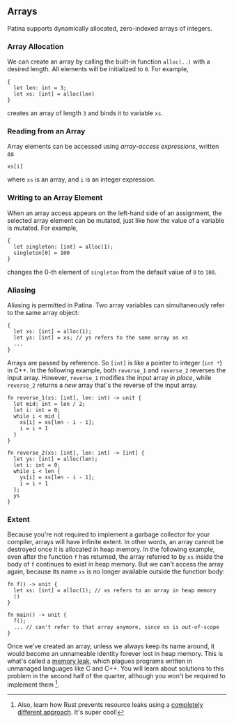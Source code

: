 ## Arrays


Patina supports dynamically allocated, zero-indexed arrays of integers.



### Array Allocation

We can create an array by calling the built-in function `alloc(..)` with a desired length. All elements will be initialized to `0`. For example,
```rust,no_run,noplayground
{
  let len: int = 3;
  let xs: [int] = alloc(len)
}
```
creates an array of length `3` and binds it to variable `xs`.



### Reading from an Array

Array elements can be accessed using _array-access expressions_, written as
```rust,no_run,noplayground
xs[i]
```
where `xs` is an array, and `i` is an integer expression.



### Writing to an Array Element

When an array access appears on the left-hand side of an assignment, the selected array element can be mutated, just like how the value of a variable is mutated. For example,
```rust,no_run,noplayground
{
  let singleton: [int] = alloc(1);
  singleton[0] = 100
}
```
changes the 0-th element of `singleton` from the default value of `0` to `100`.



### Aliasing

Aliasing is permitted in Patina. Two array variables can simultaneously refer to the same array object:
```rust,no_run,noplayground
{
  let xs: [int] = alloc(1);
  let ys: [int] = xs; // ys refers to the same array as xs
  ...
}
```

Arrays are passed by reference. So `[int]` is like a pointer to integer (`int *`) in C++. In the following example, both `reverse_1` and `reverse_2` reverses the input array. However, `reverse_1` modifies the input array _in place_, while `reverse_2` returns a _new_ array that's the reverse of the input array.
```rust,no_run,noplayground
fn reverse_1(xs: [int], len: int) -> unit {
  let mid: int = len / 2;
  let i: int = 0;
  while i < mid {
    xs[i] = xs[len - i - 1];
    i = i + 1
  }
}

fn reverse_2(xs: [int], len: int) -> [int] {
  let ys: [int] = alloc(len);
  let i: int = 0;
  while i < len {
    ys[i] = xs[len - i - 1];
    i = i + 1
  };
  ys
}
```



### Extent

Because you're not required to implement a garbage collector for your compiler, arrays will have infinite extent. In other words, an array cannot be destroyed once it is allocated in heap memory. In the following example, even after the function `f` has returned, the array referred to by `xs` inside the body of `f` continues to exist in heap memory. But we can't access the array again, because its name `xs` is no longer available outside the function body:
```rust,no_run,noplayground
fn f() -> unit {
  let xs: [int] = alloc(1); // xs refers to an array in heap memory
  ()
}

fn main() -> unit {
  f();
  ... // can't refer to that array anymore, since xs is out-of-scope
}
```
Once we've created an array, unless we always keep its name around, it would become an unnameable identity forever lost in heap memory. This is what's called a [memory leak](https://en.wikipedia.org/wiki/Memory_leak), which plagues programs written in unmanaged languages like C and C++. You will learn about solutions to this problem in the second half of the quarter, although you won't be required to implement them [^1].

[^1]: Also, learn how Rust prevents resource leaks using a [completely different approach](https://doc.rust-lang.org/book/ch04-00-understanding-ownership.html). It's super cool!